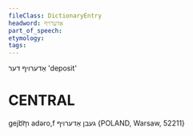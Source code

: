 ```yaml
---
fileClass: DictionaryEntry
headword: אַדערויף
part_of_speech: 
etymology: 
tags: 
---
```

אַדערויף
דער
'deposit'

CENTRAL
========

gejb͡m̩ adəro,f געבן אַדערויף {POLAND, Warsaw, 52211}